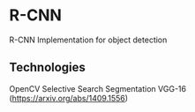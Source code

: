 # R-CNN
R-CNN Implementation for object detection


## Technologies
OpenCV Selective Search Segmentation
VGG-16 (https://arxiv.org/abs/1409.1556)
